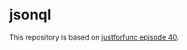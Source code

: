 # jsonql

This repository is based on [justforfunc episode 40](https://www.youtube.com/watch?v=bcRDXAraprk).
